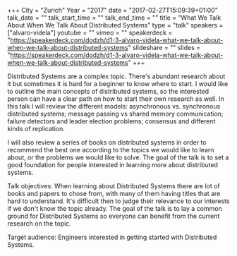 +++
City = "Zurich"
Year = "2017"
date = "2017-02-27T15:09:39+01:00"
talk_date = ""
talk_start_time = ""
talk_end_time = ""
title = "What We Talk About When We Talk About Distributed Systems"
type = "talk"
speakers = ["alvaro-videla"]
youtube = ""
vimeo = ""
speakerdeck = "https://speakerdeck.com/dodzh/d1-3-alvaro-videla-what-we-talk-about-when-we-talk-about-distributed-systems"
slideshare = ""
slides = "https://speakerdeck.com/dodzh/d1-3-alvaro-videla-what-we-talk-about-when-we-talk-about-distributed-systems"
+++

Distributed Systems are a complex topic. There's abundant research about it but sometimes 
it is hard for a beginner to know where to start. I would like to outline the main 
concepts of distributed systems, so the interested person can have a clear path on how to 
start their own research as well. In this talk I will review the different models: 
asynchronous vs. synchronous distributed systems; message passing vs shared memory 
communication; failure detectors and leader election problems; consensus and different 
kinds of replication.

I will also review a series of books on distributed systems in order to recommend the best 
one according to the topics we would like to learn about, or the problems we would like to 
solve. The goal of the talk is to set a good foundation for people interested in learning 
more about distributed systems.

Talk objectives:
When learning about Distributed Systems there are lot of books and papers to chose from, 
with many of them having titles that are hard to understand. It's difficult then to judge 
their relevance to our interests if we don't know the topic already. The goal of the talk 
is to lay a common ground for Distributed Systems so everyone can benefit from the current 
research on the topic.

Target audience:
Engineers interested in getting started with Distributed Systems.
